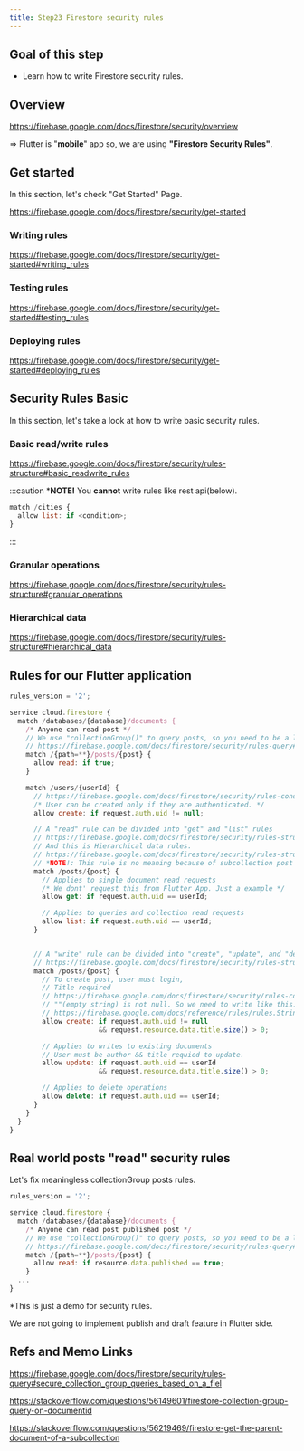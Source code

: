 ```yaml
---
title: Step23 Firestore security rules
---
```


## Goal of this step
- Learn how to write Firestore security rules.

## Overview
https://firebase.google.com/docs/firestore/security/overview

=> Flutter is "**mobile**" app so, we are using **"Firestore Security Rules"**.


## Get started
In this section, let's check "Get Started" Page.

https://firebase.google.com/docs/firestore/security/get-started

### Writing rules
https://firebase.google.com/docs/firestore/security/get-started#writing_rules

### Testing rules
https://firebase.google.com/docs/firestore/security/get-started#testing_rules

### Deploying rules
https://firebase.google.com/docs/firestore/security/get-started#deploying_rules


## Security Rules Basic
In this section, let's take a look at how to write basic security rules.

### Basic read/write rules
https://firebase.google.com/docs/firestore/security/rules-structure#basic_readwrite_rules

:::caution ***NOTE!**
You **cannot** write rules like rest api(below).
```js
match /cities {
  allow list: if <condition>;
}
```
:::

### Granular operations
https://firebase.google.com/docs/firestore/security/rules-structure#granular_operations



### Hierarchical data
https://firebase.google.com/docs/firestore/security/rules-structure#hierarchical_data

## Rules for our Flutter application
```js
rules_version = '2';

service cloud.firestore {
  match /databases/{database}/documents {
    /* Anyone can read post */
    // We use "collectionGroup()" to query posts, so you need to be a little bit careful.
    // https://firebase.google.com/docs/firestore/security/rules-query#collection_group_queries_and_security_rules
    match /{path=**}/posts/{post} {
      allow read: if true;
    }

    match /users/{userId} {
      // https://firebase.google.com/docs/firestore/security/rules-conditions#authentication
      /* User can be created only if they are authenticated. */
      allow create: if request.auth.uid != null;

      // A "read" rule can be divided into "get" and "list" rules
      // https://firebase.google.com/docs/firestore/security/rules-structure#granular_operations
      // And this is Hierarchical data rules.
      // https://firebase.google.com/docs/firestore/security/rules-structure#hierarchical_data
      // *NOTE!: This rule is no meaning because of subcollection post rule.
      match /posts/{post} {
        // Applies to single document read requests
        /* We dont' request this from Flutter App. Just a example */
        allow get: if request.auth.uid == userId;

        // Applies to queries and collection read requests
        allow list: if request.auth.uid == userId;
      }


      // A "write" rule can be divided into "create", "update", and "delete" rules
      // https://firebase.google.com/docs/firestore/security/rules-structure#granular_operations
      match /posts/{post} {
        // To create post, user must login,
        // Title required
        // https://firebase.google.com/docs/firestore/security/rules-conditions#data_validation
        // ""(empty string) is not null. So we need to write like this.
        // https://firebase.google.com/docs/reference/rules/rules.String?authuser=0#size
        allow create: if request.auth.uid != null
                      && request.resource.data.title.size() > 0;

        // Applies to writes to existing documents
        // User must be author && title requied to update.
        allow update: if request.auth.uid == userId
                      && request.resource.data.title.size() > 0;

        // Applies to delete operations
        allow delete: if request.auth.uid == userId;
      }
    }
  }
}
```

## Real world posts "read" security rules
Let's fix meaningless collectionGroup posts rules.
```js {9}
rules_version = '2';

service cloud.firestore {
  match /databases/{database}/documents {
    /* Anyone can read post published post */
    // We use "collectionGroup()" to query posts, so you need to be a little bit careful.
    // https://firebase.google.com/docs/firestore/security/rules-query#collection_group_queries_and_security_rules
    match /{path=**}/posts/{post} {
      allow read: if resource.data.published == true;
    }
  ...
}
```
*This is just a demo for security rules.

We are not going to implement publish and draft feature in Flutter side.

## Refs and Memo Links
https://firebase.google.com/docs/firestore/security/rules-query#secure_collection_group_queries_based_on_a_fiel

https://stackoverflow.com/questions/56149601/firestore-collection-group-query-on-documentid

https://stackoverflow.com/questions/56219469/firestore-get-the-parent-document-of-a-subcollection